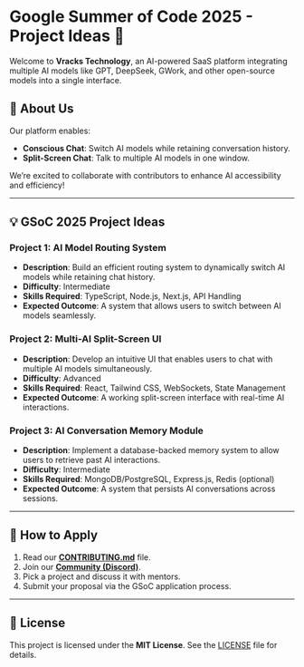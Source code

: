 # Google Summer of Code 2025 - Project Ideas 🚀  

Welcome to **Vracks Technology**, an AI-powered SaaS platform integrating multiple AI models like GPT, DeepSeek, GWork, and other open-source models into a single interface.  

## 🌟 About Us  
Our platform enables:  
- **Conscious Chat**: Switch AI models while retaining conversation history.  
- **Split-Screen Chat**: Talk to multiple AI models in one window.  

We’re excited to collaborate with contributors to enhance AI accessibility and efficiency!  

---

## 💡 GSoC 2025 Project Ideas  

### **Project 1: AI Model Routing System**  
- **Description**: Build an efficient routing system to dynamically switch AI models while retaining chat history.  
- **Difficulty**: Intermediate  
- **Skills Required**:  TypeScript, Node.js, Next.js, API Handling  
- **Expected Outcome**: A system that allows users to switch between AI models seamlessly.  

### **Project 2: Multi-AI Split-Screen UI**  
- **Description**: Develop an intuitive UI that enables users to chat with multiple AI models simultaneously.  
- **Difficulty**: Advanced  
- **Skills Required**: React, Tailwind CSS, WebSockets, State Management  
- **Expected Outcome**: A working split-screen interface with real-time AI interactions.  

### **Project 3: AI Conversation Memory Module**  
- **Description**: Implement a database-backed memory system to allow users to retrieve past AI interactions.  
- **Difficulty**: Intermediate  
- **Skills Required**: MongoDB/PostgreSQL, Express.js, Redis (optional)  
- **Expected Outcome**: A system that persists AI conversations across sessions.  

---

## 📌 How to Apply  
1. Read our **[CONTRIBUTING.md](CONTRIBUTING.md)** file.  
2. Join our **[Community (Discord)](https://discord.gg/THH49ctK)**.  
3. Pick a project and discuss it with mentors.  
4. Submit your proposal via the GSoC application process.  


---

## 📜 License  
This project is licensed under the **MIT License**. See the [LICENSE](LICENSE) file for details.  
